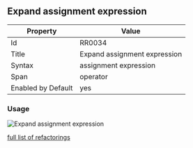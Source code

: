 ## Expand assignment expression

Property | Value
--- | ---
Id|RR0034
Title|Expand assignment expression
Syntax|assignment expression
Span|operator
Enabled by Default|yes

### Usage

![Expand assignment expression](../../images/refactorings/ExpandAssignmentExpression.png)

[full list of refactorings](Refactorings.md)